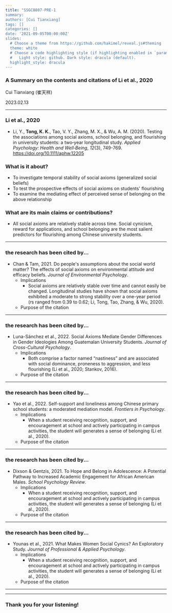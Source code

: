 ```yaml
---
title: "SSGC8807-PRE-1
summary: 
authors: [Cui Tianxiang]
tags: []
categories: []
date: '2021-09-05T00:00:00Z'
slides:
  # Choose a theme from https://github.com/hakimel/reveal.js#theming
  theme: white
  # Choose a code highlighting style (if highlighting enabled in `params.toml`)
  #   Light style: github. Dark style: dracula (default).
  highlight_style: dracula
---
```


### A Summary on the contents and citations of Li et al., 2020


Cui Tianxiang (崔天祥)


2023.02.13

---

### Li et al., 2020

- Li, Y., **Tong, K. K.**, Tao, V. Y., Zhang, M. X., & Wu, A. M. (2020). Testing the associations among social axioms, school belonging, and flourishing in university students: a two‐year longitudinal study. *Applied Psychology: Health and Well‐Being*, *12*(3), 749-769. https://doi.org/10.1111/aphw.12205

### What is it about?

- To investigate temporal stability of social axioms (generalized social beliefs)
- To test the prospective effects of social axioms on students' flourishing
- To examine the mediating effect of perceived sense of belonging on the above relationship

### What are its main claims or contributions?

- All social axioms are relatively stable across time. Social cynicism, reward for applications, and school belonging are the most salient predictors for flourishing among Chinese university students.

---

### the research has been cited by...

- Chan & Tam, 2021. Do people's assumptions about the social world matter? The effects of social axioms on environmental attitude and efficacy beliefs. *Journal of Environmental Psychology*.
  - Implications
    - Social axioms are relatively stable over time and cannot easily be changed. Longitudinal studies have shown that social axioms exhibited a moderate to strong stability over a one-year period (*r*s ranged from 0.39 to 0.62; Li, Tong, Tao, Zhang, & Wu, 2020).
  - Purpose of the citation
 
---

### the research has been cited by...

- Luna-Sánchez et al., 2022. Social Axioms Mediate Gender Differences in Gender Ideologies Among Guatemalan University Students. *Journal of Cross-Cultural Psychology*.
  - Implications
    -  Both comprise a factor named “nastiness” and are associated with social dominance, proneness to aggression, and less flourishing (Li et al., 2020; Stankov, 2016).
  - Purpose of the citation

---

### the research has been cited by...

- Yao et al., 2022. Self-support and loneliness among Chinese primary school students: a moderated mediation model. *Frontiers in Psychology*.
  - Implications
    -  When a student receiving recognition, support, and encouragement at school and actively participating in campus activities, the student will generates a sense of belonging (Li et al., 2020).
  - Purpose of the citation

---

### the research has been cited by...

- Dixson & Gentzis, 2021. To Hope and Belong in Adolescence: A Potential Pathway to Increased Academic Engagement for African American Males. *School Psychology Review*.
  - Implications
    -  When a student receiving recognition, support, and encouragement at school and actively participating in campus activities, the student will generates a sense of belonging (Li et al., 2020).
  - Purpose of the citation
---

### the research has been cited by...

- Younas et al., 2021. What Makes Women Social Cynics? An Exploratory Study. *Journal of Professional & Applied Psychology*.
  - Implications
    -  When a student receiving recognition, support, and encouragement at school and actively participating in campus activities, the student will generates a sense of belonging (Li et al., 2020).
  - Purpose of the citation

---



---
### Thank you for your listening!
